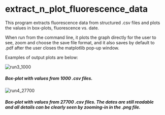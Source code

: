 # extract_n_plot_fluorescence_data

This program extracts fluorescence data from structured .csv files and plots the values in box-plots, fluorescence vs. date.

When run from the command line, it plots the graph directly for the user to see, zoom and choose the save file format, and it also saves by default to .pdf after the user closes the matplotlib pop-up window.

Examples of output plots are below:

![run3_1000](https://user-images.githubusercontent.com/58040292/114072305-bde6b900-9867-11eb-8b7e-bfa2d5e1927b.png)
##### Box-plot with values from 1000 .csv files.<br>


        
      


![run4_27700](https://user-images.githubusercontent.com/58040292/114072518-f9818300-9867-11eb-9fc9-0adb0419091b.png)
##### Box-plot with values from 27700 .csv files. The dates are still readable and all details can be clearly seen by zooming-in in the .png file.
